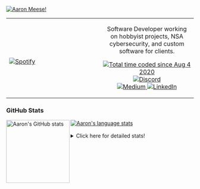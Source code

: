 [![Aaron Meese!](https://user-images.githubusercontent.com/17814535/88975338-a2aabf00-d27f-11ea-963f-8a19608716b4.png)](https://github.com/ajmeese7/readme-ascii "README ASCII")

<!-- Modified from project here: https://github.com/novatorem/novatorem -->
<table width="100%"> 
  <tr>
  <td width="50%">
      
&nbsp; <br> [![Spotify](https://ajmeese7.vercel.app/api/spotify)](https://open.spotify.com/user/ajmeese)

  </td>
  <td width="50%">
    <p align="center">
    Software Developer working on hobbyist projects, NSA cybersecurity, and custom software for clients.
    </p>
    <p align="center">
      <a href="https://wakatime.com/@f726891d-3b02-46cd-9b60-e8c59f9e2b14">
        <img src="https://wakatime.com/badge/user/f726891d-3b02-46cd-9b60-e8c59f9e2b14.svg" alt="Total time coded since Aug 4 2020" title="WakaTime" />
      </a>
      <a href="http://link.aaronmeese.com/discord">
        <img src="https://img.shields.io/badge/discord-ajmeese7%234835-369?style=flat-square&logo=discord&logoColor=white&color=purple" alt="Discord" title="Discord">
      </a>
      <br />
      <a href="https://link.aaronmeese.com/medium">
        <img src="https://img.shields.io/badge/medium-ajmeese7-1DB954?style=flat-square&logo=medium&logoColor=white" alt="Medium" title="Medium">
      </a>
      <a href="https://link.aaronmeese.com/linkedin">
        <img src="https://img.shields.io/badge/linkedIn-aaronmeese-1DB954?style=flat-square&logo=linkedin&logoColor=white&color=blue" alt="LinkedIn" title="LinkedIn">
      </a>
    </p>
  </td>

</table>

[//]: <> (The `&nbsp;` is to have Aphelion take up more space)

### GitHub Stats ###

<a href="https://profile-summary-for-github.com/user/ajmeese7">
  <img align="left" height="170px" src="https://github-readme-stats.vercel.app/api?username=ajmeese7&show_icons=true&line_height=27&count_private=true" alt="Aaron's GitHub stats"/>
  <img src="https://github-readme-stats.vercel.app/api/top-langs/?username=ajmeese7&hide_langs_below=5&layout=compact" alt="Aaron's language stats"/>
</a>

<br />
<br />
<details>
<summary>Click here for detailed stats!</summary>

### :zap: Recent Activity
<!--START_SECTION:activity-->
1. ❗️ Opened issue [#2](https://github.com/meeseOS/hexells/issues/2) in [meeseOS/hexells](https://github.com/meeseOS/hexells)
2. ❗️ Opened issue [#1](https://github.com/meeseOS/hexells/issues/1) in [meeseOS/hexells](https://github.com/meeseOS/hexells)
3. 💪 Opened PR [#194](https://github.com/DustinBrett/daedalOS/pull/194) in [DustinBrett/daedalOS](https://github.com/DustinBrett/daedalOS)
4. 🗣 Commented on [#63](https://github.com/meese-enterprises/meeseOS/issues/63) in [meese-enterprises/meeseOS](https://github.com/meese-enterprises/meeseOS)
5. ❗️ Closed issue [#63](https://github.com/meese-enterprises/meeseOS/issues/63) in [meese-enterprises/meeseOS](https://github.com/meese-enterprises/meeseOS)
<!--END_SECTION:activity-->

### 🧐 Waka Stats
<!--START_SECTION:waka-->
![Code Time](http://img.shields.io/badge/Code%20Time-1%2C238%20hrs%2055%20mins-blue)

**🐱 My GitHub Data** 

> 🏆 1,087 Contributions in the Year 2022
 > 
> 📦 197.4 kB Used in GitHub's Storage 
 > 
> 💼 Opted to Hire
 > 
> 📜 81 Public Repositories 
 > 
> 🔑 29 Private Repositories  
 > 
**I'm an Early 🐤** 

```text
🌞 Morning    174 commits    █████░░░░░░░░░░░░░░░░░░░░   21.07% 
🌆 Daytime    310 commits    █████████░░░░░░░░░░░░░░░░   37.53% 
🌃 Evening    331 commits    ██████████░░░░░░░░░░░░░░░   40.07% 
🌙 Night      11 commits     ░░░░░░░░░░░░░░░░░░░░░░░░░   1.33%

```
📅 **I'm Most Productive on Sunday** 

```text
Monday       126 commits    ███░░░░░░░░░░░░░░░░░░░░░░   15.25% 
Tuesday      133 commits    ████░░░░░░░░░░░░░░░░░░░░░   16.1% 
Wednesday    87 commits     ██░░░░░░░░░░░░░░░░░░░░░░░   10.53% 
Thursday     119 commits    ███░░░░░░░░░░░░░░░░░░░░░░   14.41% 
Friday       87 commits     ██░░░░░░░░░░░░░░░░░░░░░░░   10.53% 
Saturday     120 commits    ███░░░░░░░░░░░░░░░░░░░░░░   14.53% 
Sunday       154 commits    ████░░░░░░░░░░░░░░░░░░░░░   18.64%

```


📊 **This Week I Spent My Time On** 

```text
⌚︎ Time Zone: America/New_York

💬 Programming Languages: 
JavaScript               12 hrs 13 mins      ██████████████████░░░░░░░   73.79% 
Python                   1 hr 22 mins        ██░░░░░░░░░░░░░░░░░░░░░░░   8.33% 
Markdown                 57 mins             █░░░░░░░░░░░░░░░░░░░░░░░░   5.75% 
YAML                     45 mins             █░░░░░░░░░░░░░░░░░░░░░░░░   4.57% 
JSON                     23 mins             ░░░░░░░░░░░░░░░░░░░░░░░░░   2.35%

🐱‍💻 Projects: 
aaronmeese.com           11 hrs 44 mins      █████████████████░░░░░░░░   70.89% 
medium-highlight-export  1 hr 8 mins         █░░░░░░░░░░░░░░░░░░░░░░░░   6.85% 
dotenv-json              55 mins             █░░░░░░░░░░░░░░░░░░░░░░░░   5.57% 
osjs-server              47 mins             █░░░░░░░░░░░░░░░░░░░░░░░░   4.8% 
vault                    45 mins             █░░░░░░░░░░░░░░░░░░░░░░░░   4.57%

```

**I Mostly Code in JavaScript** 

```text
JavaScript               32 repos            ████████████░░░░░░░░░░░░░   47.76% 
HTML                     9 repos             ███░░░░░░░░░░░░░░░░░░░░░░   13.43% 
Python                   6 repos             ██░░░░░░░░░░░░░░░░░░░░░░░   8.96% 
Java                     4 repos             █░░░░░░░░░░░░░░░░░░░░░░░░   5.97% 
CSS                      3 repos             █░░░░░░░░░░░░░░░░░░░░░░░░   4.48%

```



 Last Updated on 01/09/2022 00:07:23 UTC
<!--END_SECTION:waka-->
</details>
